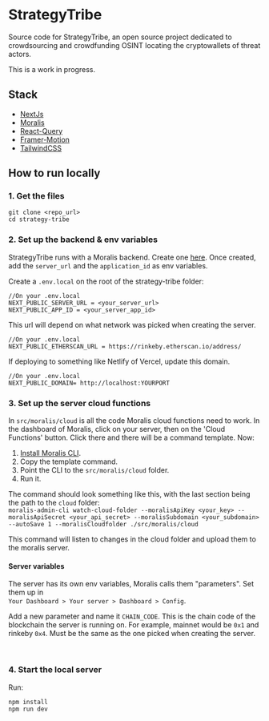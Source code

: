 # StrategyTribe

Source code for StrategyTribe, an open source project dedicated to crowdsourcing and crowdfunding OSINT locating the cryptowallets of threat actors.

This is a work in progress.

## Stack

- [NextJs](https://nextjs.org/ 'NextJs')
- [Moralis](https://moralis.io/ 'Moralis')
- [React-Query](https://react-query.tanstack.com/overview 'React-Query')
- [Framer-Motion](https://www.framer.com/docs/ 'Framer-Motion')
- [TailwindCSS](https://tailwindcss.com/docs/installation 'TailwindCSS')

## How to run locally

### 1. Get the files

    git clone <repo_url>
    cd strategy-tribe

### 2. Set up the backend & env variables

StrategyTribe runs with a Moralis backend. Create one [here](https://moralis.io/ 'here'). Once created, add the `server_url` and the `application_id` as env variables.

Create a `.env.local` on the root of the strategy-tribe folder:

```
//On your .env.local
NEXT_PUBLIC_SERVER_URL = <your_server_url>
NEXT_PUBLIC_APP_ID = <your_server_app_id>
```

This url will depend on what network was picked when creating the server.

```
//On your .env.local
NEXT_PUBLIC_ETHERSCAN_URL = https://rinkeby.etherscan.io/address/
```

If deploying to something like Netlify of Vercel, update this domain.

```
//On your .env.local
NEXT_PUBLIC_DOMAIN= http://localhost:YOURPORT
```

### 3. Set up the server cloud functions

In `src/moralis/cloud` is all the code Moralis cloud functions need to work. In the dashboard of Moralis, click on your server, then on the 'Cloud Functions' button. Click there and there will be a command template. Now:

1. [Install Moralis CLI](https://docs.moralis.io/moralis-dapp/tools/moralis-admin-cli 'Install Moralis CLI').
2. Copy the template command.
3. Point the CLI to the `src/moralis/cloud` folder.
4. Run it.

The command should look something like this, with the last section being the path to the `cloud` folder:
<br/>
`moralis-admin-cli watch-cloud-folder --moralisApiKey <your_key> --moralisApiSecret <your_api_secret> --moralisSubdomain <your_subdomain> --autoSave 1 --moralisCloudfolder ./src/moralis/cloud`

This command will listen to changes in the cloud folder and upload them to the moralis server.

#### Server variables

The server has its own env variables, Moralis calls them "parameters". Set them up in
<br/>
`Your Dashboard > Your server > Dashboard > Config`.

Add a new parameter and name it `CHAIN_CODE`. This is the chain code of the blockchain the server is running on. For example, mainnet would be `0x1` and rinkeby `0x4`. Must be the same as the one picked when creating the server.

<br/>

### 4. Start the local server

Run:

    npm install
    npm run dev

